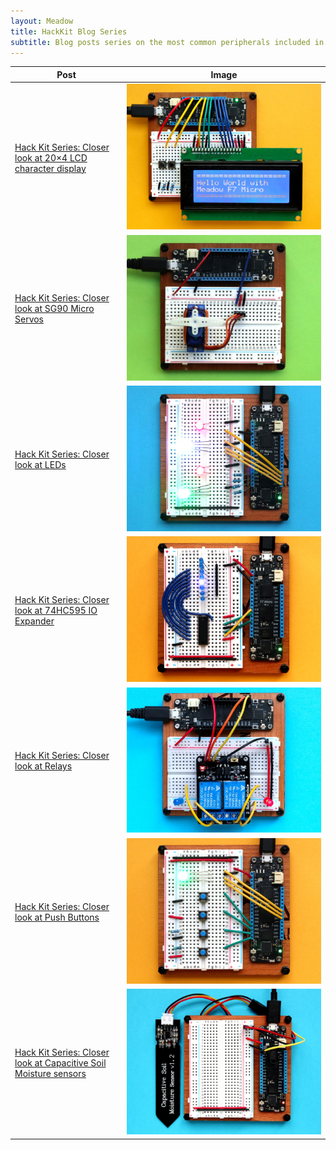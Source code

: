 ```yaml
---
layout: Meadow
title: HackKit Blog Series
subtitle: Blog posts series on the most common peripherals included in the Hack Kit. 
---
```



| Post       | Image |
|---------------|-------|
| [Hack Kit Series: Closer look at 20×4 LCD character display](http://blog.wildernesslabs.co/hack-kit-series-closer-look-at-20x4-lcd-character-display/) | ![Photo of Meadow board connected to 20-by-4 LCD character display via a breadboard.](Images/lcd_display.jpg) |
| [Hack Kit Series: Closer look at SG90 Micro Servos](http://blog.wildernesslabs.co/hack-kit-series-closer-look-at-sg90-micro-servos/) | ![Photo of Meadow board connected to a Servo.](Images/servos.jpg) |
| [Hack Kit Series: Closer look at LEDs](http://blog.wildernesslabs.co/hack-kit-series-closer-look-at-leds/) | ![Photo of Meadow board connected to several LEDs.](Images/leds.jpg) |
| [Hack Kit Series: Closer look at 74HC595 IO Expander](http://blog.wildernesslabs.co/hack-kit-series-closer-look-at-74hc595-io-expander/) | ![Photo of Meadow board connected to an IO expander and several LEDs.](Images/x74595.jpg) |
| [Hack Kit Series: Closer look at Relays](http://blog.wildernesslabs.co/hack-kit-series-closer-look-at-relays/) | ![Photo of Meadow board connected to a two-channel relay board and pair of LEDs.](Images/relays.jpg) |
| [Hack Kit Series: Closer look at Push Buttons](http://blog.wildernesslabs.co/hack-kit-series-closer-look-at-push-buttons/) | ![Photo of Meadow board connected to several push buttons and an RGB LED.](Images/buttons.jpg) |
| [Hack Kit Series: Closer look at Capacitive Soil Moisture sensors](http://blog.wildernesslabs.co/hack-kit-series-closer-look-at-capacitive-soil-moisture-sensors/) | ![Photo of Meadow board connected to capacitive soil moisture sensor.](Images/capacitive.jpg) |